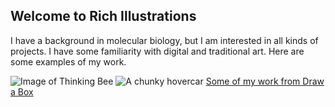 ## Welcome to Rich Illustrations
I have a background in molecular biology, but I am interested in all kinds of projects.  I have some familiarity with digital and traditional art.  Here are some examples of my work.

![Image of Thinking Bee](https://i.imgur.com/I7yvNUP.png)
![A chunky hovercar](https://i.imgur.com/fAIvolt.png)
[Some of my work from Draw a Box](https://imgur.com/gallery/DL2fVM6)
